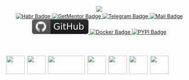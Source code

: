 <div id="header" align="center">
  <a href="#"><img src="https://media.giphy.com/media/KzJkzjggfGN5Py6nkT/giphy.gif" width="100" style="pointer-events:none;cursor:default;"/></a>
  
  <div id="badges">
    <a href="https://habr.com/ru/users/Niccolum/">
      <img src="https://user-images.githubusercontent.com/32839735/151925904-a18a7d9a-4b5a-47ff-883b-b02699c358cd.png" width=20 height=20 alt="Habr Badge"/>
    </a>
    <a href="https://getmentor.dev/mentor/nikolay-vidov-327">
      <img src="https://getmentor.dev/_next/image?url=/images/logo.png&w=128&q=1" width=80 height=20 alt="GetMentor Badge"/>
    </a>
    <a href="https://t.me/Niccolum">
      <img src="https://badges.aleen42.com/src/telegram.svg" alt="Telegram Badge"/>
    </a>
    <a href="mailto:lastsal@mail.ru">
      <img src="https://cdn4.iconfinder.com/data/icons/social-media-logos-6/512/112-gmail_email_mail-512.png" width=30 height=20 alt="Mail Badge"/>
    </a>
    <a href="https://github.com/Niccolum/">
      <img src="https://github.com/aleen42/badges/raw/master/src/github.svg" alt="Github Badge"/>
    </a>
    <a href="https://hub.docker.com/u/niccolum">
      <img src="https://badges.aleen42.com/src/docker.svg" alt="Docker Badge"/>
    </a>
    <a href="https://pypi.org/user/Niccolum/">
      <img src="https://pbs.twimg.com/profile_images/909757546063323137/-RIWgodF_400x400.jpg" width=20 height=20 alt="PYPI Badge"/>
    </a>
  </div>
  <img src="https://komarev.com/ghpvc/?username=Niccolum&style=flat&color=blue" alt=""/>
  
</div>

<h1>
  <a href="#"><img src="https://media1.giphy.com/media/LMt9638dO8dftAjtco/giphy.gif" width=50 height=50 /></a>
  <a href="#"><img src="https://media0.giphy.com/media/IdyAQJVN2kVPNUrojM/giphy.gif" width=50 height=50 /></a>
  <a href="#"><img src="https://media3.giphy.com/media/kH1DBkPNyZPOk0BxrM/giphy.gif" width=100 height=50 /></a>
  <a href="#"><img src="https://media4.giphy.com/media/VgGthkhUvGgOit7Y9i/giphy.gif" width=50 height=50 /></a>
  <a href="#"><img src="https://media0.giphy.com/media/XAxylRMCdpbEWUAvr8/giphy.gif" width=50 height=50 /></a>
  <a href="#"><img src="https://media1.giphy.com/media/fsEaZldNC8A1PJ3mwp/giphy.gif" width=50 height=50 /></a>
  <a href="#"><img src="https://media3.giphy.com/media/XH9wwXfUXu91wAJwN5/giphy.gif" width=50 height=50 /></a>
</h1>
